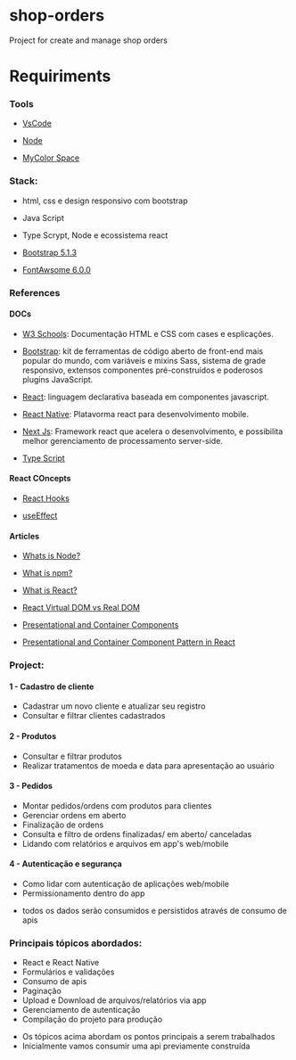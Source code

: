 # shop-orders

Project for create and manage shop orders

# Requiriments

### Tools

- [VsCode](https://code.visualstudio.com/)

- [Node](https://nodejs.org/)

- [MyColor Space](https://mycolor.space/?hex=%231E1232&sub=1)

### Stack:

- html, css e design responsivo com bootstrap
- Java Script
- Type Scrypt, Node e ecossistema react

- [Bootstrap 5.1.3](https://getbootstrap.com/docs/5.1/getting-started/download/)

- [FontAwsome 6.0.0](https://fontawesome.com/icons)
 

### References

#### DOCs

- [W3 Schools](https://www.w3schools.com/html/default.asp): Documentação HTML e CSS com cases e esplicações.

- [Bootstrap](https://getbootstrap.com/docs/5.1/getting-started/introduction/): kit de ferramentas de código aberto de front-end mais popular do mundo, com variáveis ​​e mixins Sass, sistema de grade responsivo, extensos componentes pré-construídos e poderosos plugins JavaScript.

- [React](https://reactjs.org/): linguagem declarativa baseada em componentes javascript.

- [React Native](https://reactnative.dev/): Platavorma react para desenvolvimento mobile.

- [Next Js](https://nextjs.org/docs): Framework react que acelera o desenvolvimento, e possibilita melhor gerenciamento de processamento server-side.

- [Type Script](https://www.typescriptlang.org/)

#### React COncepts

- [React Hooks](https://reactjs.org/docs/hooks-intro.html)

- [useEffect](https://reactjs.org/docs/hooks-effect.html)

#### Articles

- [Whats is Node?](https://nodejs.org/en/about/)

- [What is npm?](https://nodejs.org/en/knowledge/getting-started/npm/what-is-npm/)

- [What is React?](https://reactjs.org/tutorial/tutorial.html#overview)

- [React Virtual DOM vs Real DOM](https://medium.com/devinder/react-virtual-dom-vs-real-dom-23749ff7adc9#:~:text=The%20Virtual%20DOM%20is%20a,screen%20like%20the%20real%20DOM.)

- [Presentational and Container Components](https://medium.com/@dan_abramov/smart-and-dumb-components-7ca2f9a7c7d0)

- [Presentational and Container Component Pattern in React](https://www.better.dev/presentational-and-container-component-pattern-in-react)


### Project:
 
#### 1 - Cadastro de cliente
- Cadastrar um novo cliente e atualizar seu registro
- Consultar e filtrar clientes cadastrados
 
#### 2 - Produtos
- Consultar e filtrar produtos
- Realizar tratamentos de moeda e data para apresentação ao usuário
 
#### 3 - Pedidos
- Montar pedidos/ordens com produtos para clientes 
- Gerenciar ordens em aberto
- Finalização de ordens
- Consulta e filtro de ordens finalizadas/ em aberto/ canceladas
- Lidando com relatórios e arquivos em app's web/mobile
 
#### 4 - Autenticação e segurança
- Como lidar com autenticação de aplicações web/mobile
- Permissionamento dentro do app

* todos os dados serão consumidos e persistidos através de consumo de apis
 
### Principais tópicos abordados:
- React e React Native
- Formulários e validações
- Consumo de apis
- Paginação
- Upload e Download de arquivos/relatórios via app
- Gerenciamento de autenticação
- Compilação do projeto para produção
 
* Os tópicos acima abordam os pontos principais a serem trabalhados
* Inicialmente vamos consumir uma api previamente construída
 
 